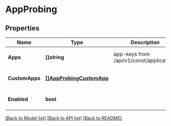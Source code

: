 # AppProbing

## Properties
Name | Type | Description | Notes
------------ | ------------- | ------------- | -------------
**Apps** | **[]string** | app-keys from /api/v1/const/applications | [optional] [default to null]
**CustomApps** | [**[]AppProbingCustomApp**](app_probing_custom_app.md) |  | [optional] [default to null]
**Enabled** | **bool** |  | [optional] [default to null]

[[Back to Model list]](../README.md#documentation-for-models) [[Back to API list]](../README.md#documentation-for-api-endpoints) [[Back to README]](../README.md)

